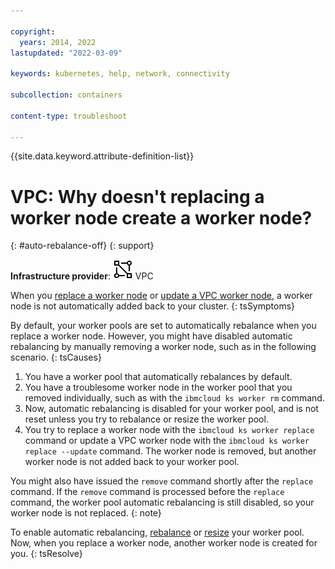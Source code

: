 ```yaml
---

copyright: 
  years: 2014, 2022
lastupdated: "2022-03-09"

keywords: kubernetes, help, network, connectivity

subcollection: containers

content-type: troubleshoot

---
```


{{site.data.keyword.attribute-definition-list}}


# VPC: Why doesn't replacing a worker node create a worker node?
{: #auto-rebalance-off}
{: support}

**Infrastructure provider**: ![VPC infrastructure provider icon.](images/icon-vpc-2.svg) VPC


When you [replace a worker node](/docs/containers?topic=containers-kubernetes-service-cli#cli_worker_replace) or [update a VPC worker node](/docs/containers?topic=containers-update#vpc_worker_node), a worker node is not automatically added back to your cluster.
{: tsSymptoms}


By default, your worker pools are set to automatically rebalance when you replace a worker node. However, you might have disabled automatic rebalancing by manually removing a worker node, such as in the following scenario.
{: tsCauses}

1. You have a worker pool that automatically rebalances by default.
2. You have a troublesome worker node in the worker pool that you removed individually, such as with the `ibmcloud ks worker rm` command.
3. Now, automatic rebalancing is disabled for your worker pool, and is not reset unless you try to rebalance or resize the worker pool.
4. You try to replace a worker node with the `ibmcloud ks worker replace` command or update a VPC worker node with the `ibmcloud ks worker replace --update` command. The worker node is removed, but another worker node is not added back to your worker pool.

You might also have issued the `remove` command shortly after the `replace` command. If the `remove` command is processed before the `replace` command, the worker pool automatic rebalancing is still disabled, so your worker node is not replaced.
{: note}


To enable automatic rebalancing, [rebalance](/docs/containers?topic=containers-kubernetes-service-cli#cs_rebalance) or [resize](/docs/containers?topic=containers-kubernetes-service-cli#cs_worker_pool_resize) your worker pool. Now, when you replace a worker node, another worker node is created for you.
{: tsResolve}






